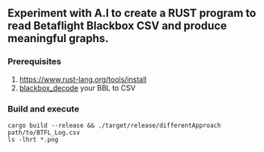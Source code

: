 ## Experiment with A.I to create a RUST program to read Betaflight Blackbox CSV and produce meaningful graphs.

### Prerequisites

1. https://www.rust-lang.org/tools/install
2. [blackbox_decode](https://github.com/betaflight/blackbox-tools) your BBL to CSV

### Build and execute

```shell
cargo build --release && ./target/release/differentApproach path/to/BTFL_Log.csv
ls -lhrt *.png
```
